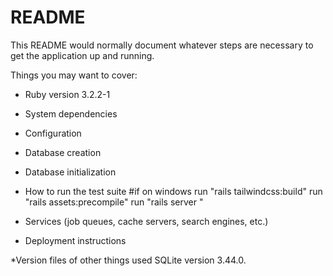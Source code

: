 # README

This README would normally document whatever steps are necessary to get the
application up and running.

Things you may want to cover:

* Ruby version
 3.2.2-1
  
* System dependencies

* Configuration

* Database creation

* Database initialization

* How to run the test suite
	#if on windows
	run "rails tailwindcss:build" 
	run "rails assets:precompile"
	run "rails server "

* Services (job queues, cache servers, search engines, etc.)

* Deployment instructions

*Version files of other things used
SQLite version 3.44.0.
